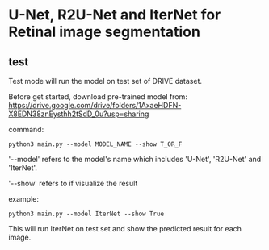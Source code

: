 # U-Net, R2U-Net and IterNet for Retinal image segmentation

## test

Test mode will run the model on test set of DRIVE dataset.

Before get started, download pre-trained model from: https://drive.google.com/drive/folders/1AxaeHDFN-X8EDN38znEysthh2tSdD_0u?usp=sharing 

command:
~~~
python3 main.py --model MODEL_NAME --show T_OR_F
~~~

'--model' refers to the model's name which includes 'U-Net', 'R2U-Net' and 'IterNet'.

'--show' refers to if visualize the result

example:
~~~
python3 main.py --model IterNet --show True
~~~

This will run IterNet on test set and show the predicted result for each image.